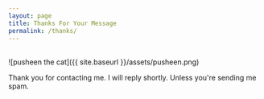 ```yaml
---
layout: page
title: Thanks For Your Message
permalink: /thanks/
---
```


<br>
![pusheen the cat]({{ site.baseurl }}/assets/pusheen.png)

Thank you for contacting me. I will reply shortly.  Unless you're sending me spam.

